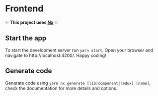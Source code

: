 # Frontend

✨ **This project uses [Nx](https://nx.dev)** ✨

## Start the app

To start the development server run `yarn start`. Open your browser and navigate to http://localhost:4200/. Happy
coding!






## Generate code

Generate code using `yarn nx generate [lib|component|redux] [name]`, check the documentation for more details and
options.
